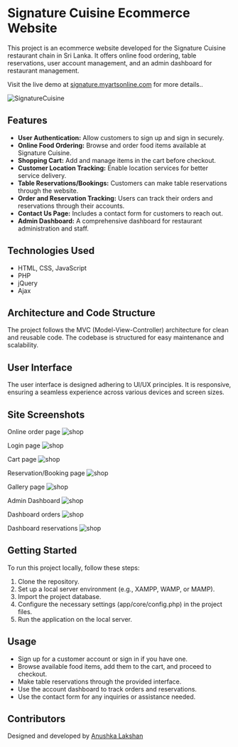 # Signature Cuisine Ecommerce Website

This project is an ecommerce website developed for the Signature Cuisine restaurant chain in Sri Lanka. It offers online food ordering, table reservations, user account management, and an admin dashboard for restaurant management.

Visit the live demo at [signature.myartsonline.com](http://signature.myartsonline.com/) for more details..

![SignatureCuisine](readme_imgs/banner.jpg)

## Features

- **User Authentication:** Allow customers to sign up and sign in securely.
- **Online Food Ordering:** Browse and order food items available at Signature Cuisine.
- **Shopping Cart:** Add and manage items in the cart before checkout.
- **Customer Location Tracking:** Enable location services for better service delivery.
- **Table Reservations/Bookings:** Customers can make table reservations through the website.
- **Order and Reservation Tracking:** Users can track their orders and reservations through their accounts.
- **Contact Us Page:** Includes a contact form for customers to reach out.
- **Admin Dashboard:** A comprehensive dashboard for restaurant administration and staff.

## Technologies Used

- HTML, CSS, JavaScript
- PHP
- jQuery
- Ajax

## Architecture and Code Structure

The project follows the MVC (Model-View-Controller) architecture for clean and reusable code. The codebase is structured for easy maintenance and scalability.

## User Interface

The user interface is designed adhering to UI/UX principles. It is responsive, ensuring a seamless experience across various devices and screen sizes.



## Site Screenshots

Online order page
![shop](readme_imgs/Capture.JPG)

Login page
![shop](readme_imgs/login.JPG)

Cart page
![shop](readme_imgs/sdfsf.JPG)

Reservation/Booking page
![shop](readme_imgs/22.JPG)

Gallery page
![shop](readme_imgs/dd.JPG)

Admin Dashboard
![shop](readme_imgs/dada.JPG)

Dashboard orders
![shop](readme_imgs/dfgdg.JPG)

Dashboard reservations
![shop](readme_imgs/asdsad.JPG)

## Getting Started

To run this project locally, follow these steps:

1. Clone the repository.
2. Set up a local server environment (e.g., XAMPP, WAMP, or MAMP).
3. Import the project database.
4. Configure the necessary settings (app/core/config.php) in the project files.
5. Run the application on the local server.

## Usage

- Sign up for a customer account or sign in if you have one.
- Browse available food items, add them to the cart, and proceed to checkout.
- Make table reservations through the provided interface.
- Use the account dashboard to track orders and reservations.
- Use the contact form for any inquiries or assistance needed.

## Contributors
Designed and developed by [Anushka Lakshan](https://github.com/Anushka-Lakshan)


